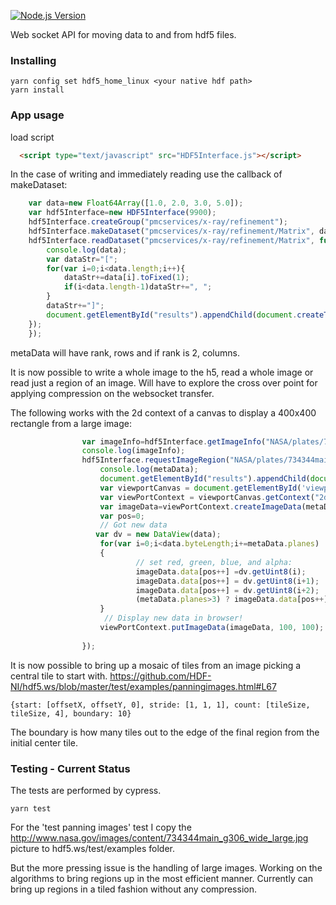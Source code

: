 [![Node.js Version][node-version-image]][node-version-url]

Web socket API for moving data to and from hdf5 files.

### Installing
```
yarn config set hdf5_home_linux <your native hdf path>
yarn install
```

### App usage

load script

```html
  <script type="text/javascript" src="HDF5Interface.js"></script>
```
In the case of writing and immediately reading use the callback of makeDataset:
```javascript
    var data=new Float64Array([1.0, 2.0, 3.0, 5.0]);
    var hdf5Interface=new HDF5Interface(9900);
    hdf5Interface.createGroup("pmcservices/x-ray/refinement");
    hdf5Interface.makeDataset("pmcservices/x-ray/refinement/Matrix", data, function(){
    hdf5Interface.readDataset("pmcservices/x-ray/refinement/Matrix", function(data, metaData){
        console.log(data);
        var dataStr="[";
        for(var i=0;i<data.length;i++){
            dataStr+=data[i].toFixed(1);
            if(i<data.length-1)dataStr+=", ";
        }
        dataStr+="]";
        document.getElementById("results").appendChild(document.createTextNode(dataStr));
    });
    });
```
metaData will have rank, rows and if rank is 2, columns.

It is now possible to write a whole image to the h5, read a whole image or read just a region of an image. 
Will have to explore the cross over point for applying compression on the websocket transfer.

The following works with the 2d context of a canvas to display a 400x400 rectangle from a large image:
```javascript
                var imageInfo=hdf5Interface.getImageInfo("NASA/plates/734344main_g306_wide_large.jpg");
                console.log(imageInfo);
                hdf5Interface.requestImageRegion("NASA/plates/734344main_g306_wide_large.jpg", {start: [(imageInfo.width-1)/2, (imageInfo.height-1)/2, 0], stride: [1, 1, 1], count: [400, 400, 4]}, function(data, metaData){
                    console.log(metaData);
                    document.getElementById("results").appendChild(document.createTextNode(JSON.stringify(metaData)));
                    var viewportCanvas = document.getElementById('viewportCanvas');
                    var viewPortContext = viewportCanvas.getContext("2d");
                    var imageData=viewPortContext.createImageData(metaData.width, metaData.height);
                    var pos=0;
                    // Got new data
                   var dv = new DataView(data);
                    for(var i=0;i<data.byteLength;i+=metaData.planes)
                    {
                            // set red, green, blue, and alpha:
                            imageData.data[pos++] =dv.getUint8(i);
                            imageData.data[pos++] = dv.getUint8(i+1);
                            imageData.data[pos++] = dv.getUint8(i+2);
                            (metaData.planes>3) ? imageData.data[pos++] =dv.getUint8(i+3) : imageData.data[pos++] = 255; // opaque alpha
                    }
                     // Display new data in browser!
                    viewPortContext.putImageData(imageData, 100, 100);
            
                });
```

It is now possible to bring up a mosaic of tiles from an image picking a central tile to start with.
https://github.com/HDF-NI/hdf5.ws/blob/master/test/examples/panningimages.html#L67
```
{start: [offsetX, offsetY, 0], stride: [1, 1, 1], count: [tileSize, tileSize, 4], boundary: 10}
```
The boundary is how many tiles out to the edge of the final region from the initial center tile.


### Testing - Current Status

The tests are performed by cypress.

```
yarn test
```

For the 'test panning images' test I copy the http://www.nasa.gov/images/content/734344main_g306_wide_large.jpg picture to hdf5.ws/test/examples folder.

But the more pressing issue is the handling of large images. Working on the algorithms to bring regions up in the most efficient manner.
 Currently can bring up regions in a tiled fashion without any compression.


[node-version-image]: https://img.shields.io/node/v/hdf5.svg
[node-version-url]: https://nodejs.org/en/download/
